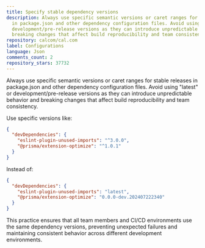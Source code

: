 ```yaml
---
title: Specify stable dependency versions
description: Always use specific semantic versions or caret ranges for stable releases
  in package.json and other dependency configuration files. Avoid using "latest" or
  development/pre-release versions as they can introduce unpredictable behavior and
  breaking changes that affect build reproducibility and team consistency.
repository: calcom/cal.com
label: Configurations
language: Json
comments_count: 2
repository_stars: 37732
---
```


Always use specific semantic versions or caret ranges for stable releases in package.json and other dependency configuration files. Avoid using "latest" or development/pre-release versions as they can introduce unpredictable behavior and breaking changes that affect build reproducibility and team consistency.

Use specific versions like:
```json
{
  "devDependencies": {
    "eslint-plugin-unused-imports": "^3.0.0",
    "@prisma/extension-optimize": "^1.0.1"
  }
}
```

Instead of:
```json
{
  "devDependencies": {
    "eslint-plugin-unused-imports": "latest",
    "@prisma/extension-optimize": "0.0.0-dev.202407222340"
  }
}
```

This practice ensures that all team members and CI/CD environments use the same dependency versions, preventing unexpected failures and maintaining consistent behavior across different development environments.